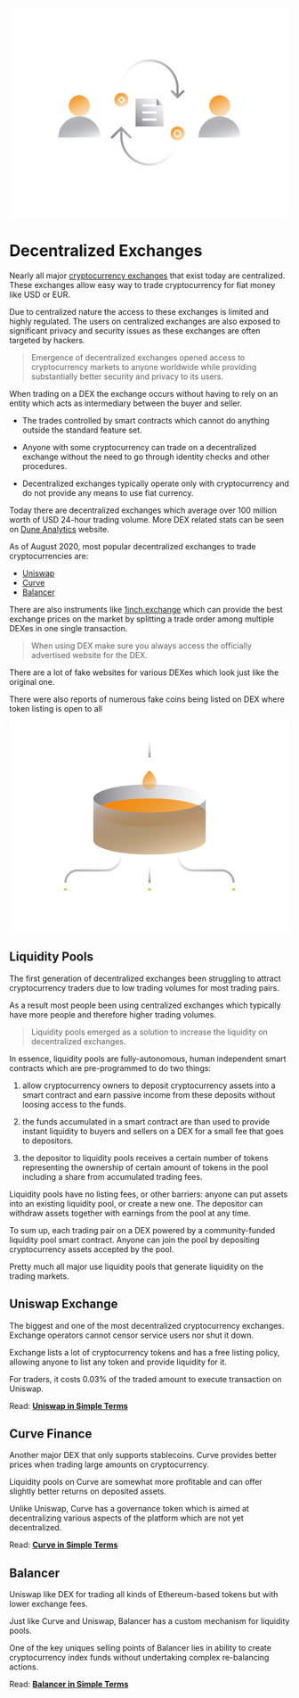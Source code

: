 ![](../images/defi3-exchanges-l.png)

# Decentralized Exchanges

Nearly all major [cryptocurrency exchanges](/guides/fundamentals/en/6-buying-cryptocurrency-basics.md) that exist today are centralized. These exchanges allow easy way to trade cryptocurrency for fiat money like USD or EUR.
    
Due to centralized nature the access to these exchanges is limited and highly regulated. The users on centralized exchanges are also exposed to significant privacy and security issues as these exchanges are often targeted by hackers.
   
> Emergence of decentralized exchanges opened access to cryptocurrency markets to anyone worldwide while providing substantially better security and privacy to its users.
    
When trading on a DEX the exchange occurs without having to rely on an entity which acts as intermediary between the buyer and seller. 

- The trades controlled by smart contracts which cannot do anything outside the standard feature set.
   
- Anyone with some cryptocurrency can trade on a decentralized exchange without the need to go through identity checks and other procedures.

- Decentralized exchanges typically operate only with cryptocurrency and do not provide any means to use fiat currency.

Today there are decentralized exchanges which average over 100 million worth of USD 24-hour trading volume. More DEX related stats can be seen on [Dune Analytics](https://explore.duneanalytics.com/public/dashboards/c87JEtVi2GlyIZHQOR02NsfyJV48eaKEQSiKplJ7) website.

As of August 2020, most popular decentralized exchanges to trade cryptocurrencies are:
 
- [Uniswap](https://uniswap.info/home)
- [Curve](https://curve.fi) 
- [Balancer](https://pools.balancer.exchange/#/)

There are also instruments like [1inch.exchange](https://1inch.exchange/) which can provide the best exchange prices on the market by splitting a trade order among multiple DEXes in one single transaction.

> When using DEX make sure you always access the officially advertised website for the DEX. 

There are a lot of fake websites for various DEXes which look just like the original one.

There were also reports of numerous fake coins being listed on DEX where token listing is open to all

![](../images/defi3-pools-l.png)

## Liquidity Pools

The first generation of decentralized exchanges been struggling to attract cryptocurrency traders due to low trading volumes for most trading pairs. 

As a result most people been using centralized exchanges which typically have more people and therefore higher trading volumes.

> Liquidity pools emerged as a solution to increase the liquidity on decentralized exchanges. 

In essence, liquidity pools are fully-autonomous, human independent smart contracts which are pre-programmed to do two things:
 
1. allow cryptocurrency owners to deposit cryptocurrency assets into a smart contract and earn passive income from these deposits without loosing access to the funds.

2. the funds accumulated in a smart contract are than used to provide instant liquidity to buyers and sellers on a DEX for a small fee that goes to depositors.

3. the depositor to liquidity pools receives a certain number of tokens representing the ownership of certain amount of tokens in the pool including a share from accumulated trading fees.

Liquidity pools have no listing fees, or other barriers: anyone can put assets into an existing liquidity pool, or create a new one. The depositor can withdraw assets together with earnings from the pool at any time. 

To sum up, each trading pair on a DEX powered by a community-funded liquidity pool smart contract. Anyone can join the pool by depositing cryptocurrency assets accepted by the pool.

Pretty much all major use liquidity pools that generate liquidity on the trading markets.

## Uniswap Exchange

The biggest and one of the most decentralized cryptocurrency exchanges. Exchange operators cannot censor service users nor shut it down.
    
Exchange lists a lot of cryptocurrency tokens and has a free listing policy, allowing anyone to list any token and provide liquidity for it.
    
For traders, it costs 0.03% of the traded amount to execute transaction on Uniswap.
    
Read: **[Uniswap in Simple Terms](/guides/token_guides/en/uniswap.md)**
    
## Curve Finance

Another major DEX that only supports stablecoins. Curve provides better prices when trading large amounts on cryptocurrency.
    
Liquidity pools on Curve are somewhat more profitable and can offer slightly better returns on deposited assets.
    
Unlike Uniswap, Curve has a governance token which is aimed at decentralizing various aspects of the platform which are not yet decentralized.

Read: **[Curve in Simple Terms](/guides/token_guides/en/curve-finance.md)**

## Balancer
    
Uniswap like DEX for trading all kinds of Ethereum-based tokens but with lower exchange fees.
    
Just like Curve and Uniswap, Balancer has a custom mechanism for liquidity pools.

One of the key uniques selling points of Balancer lies in ability to create cryptocurrency index funds without undertaking complex re-balancing actions.
    
Read: **[Balancer in Simple Terms](/guides/token_guides/en/balancer-dex.md)**
